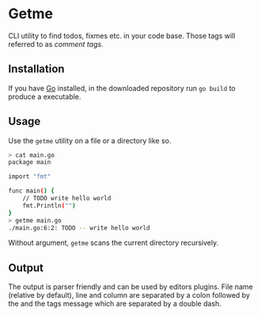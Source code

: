 # Getme

CLI utility to find todos, fixmes etc. in your code base. Those tags will referred to
as *comment tags*.

## Installation

If you have [Go](https://go.dev/dl/) installed, in the downloaded repository run `go build`
to produce a executable.

## Usage

Use the `getme` utility on a file or a directory like so.

```sh
> cat main.go
package main

import "fmt"

func main() {
    // TODO write hello world
	fmt.Println("")
}
> getme main.go
./main.go:6:2: TODO -- write hello world
```

Without argument, `getme` scans the current directory recursively.

## Output

The output is parser friendly and can be used by editors plugins. File name (relative
by default), line and column are separated by a colon followed by the 
and the tags message which are separated by a double dash.
